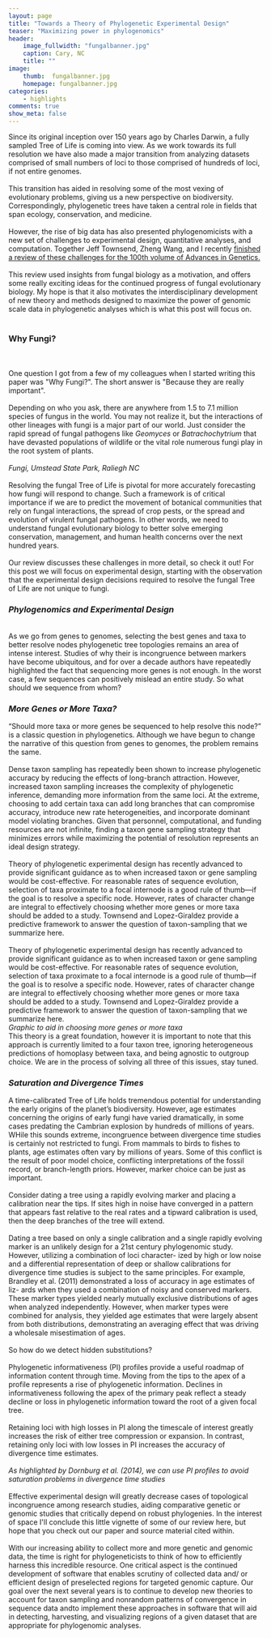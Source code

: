 ```yaml
---
layout: page
title: "Towards a Theory of Phylogenetic Experimental Design"
teaser: "Maximizing power in phylogenomics"
header:
    image_fullwidth: "fungalbanner.jpg"
    caption: Cary, NC
    title: ""
image:
    thumb:  fungalbanner.jpg
    homepage: fungalbanner.jpg
categories:
    - highlights
comments: true
show_meta: false
---
```

Since its original inception over 150 years ago by Charles Darwin, a fully sampled Tree of Life is coming into view. As we work towards its full resolution we have also made a major transition from analyzing datasets comprised of small numbers of loci to those comprised of hundreds of loci, if not entire genomes.
<br> 
<br> 
This transition has aided in resolving some of the most vexing of evolutionary problems, giving us a new perspective on biodiversity. Correspondingly, phylogenetic trees have taken a central role in fields that span ecology, conservation, and medicine. 
<br>
<br>
However, the rise of big data has also presented phylogenomicists with a new set of challenges to experimental design, quantitative analyses, and computation. Together Jeff Townsend, Zheng Wang, and I recently <a href="https://www.researchgate.net/publication/320882398_Maximizing_Power_in_Phylogenetics_and_Phylogenomics_A_Perspective_Illuminated_by_Fungal_Big_Data"> <en>finished a review of these challenges for the 100th volume of Advances in Genetics. </en></a>
<br> 
<br> 
This review used insights from fungal biology as a motivation, and offers some really exciting ideas for the continued progress of fungal evolutionary biology. My hope is that it also motivates the interdisciplinary development of new theory and methods designed to maximize the power of genomic scale data in phylogenetic analyses which is what this post will focus on.
<br> 
<br> 
<h3>Why Fungi?</h3>
<br>
<br>
One question I got from a few of my colleagues when I started writing this paper was "Why Fungi?". The short answer is "Because they are really important". 
<br>
<br>
Depending on who you ask, there are anywhere from 1.5 to 7.1 million species of fungus in the world. You may not realize it, but the interactions of other lineages with fungi is a major part of our world. Just consider the rapid spread of fungal pathogens like <i>Geomyces</i> or <i>Batrachochytrium</i> that have devasted populations of wildlife or the vital role numerous fungi play in the root system of plants. 
<br>
<br>
<img class="b30" src="http://carolinafishes.github.io/images/fungal01.jpg" alt=""><em>Fungi, Umstead State Park, Raliegh NC</em>
<br>
<br>
Resolving the fungal Tree of Life is pivotal for more accurately forecasting how fungi will respond to change. Such a framework is of critical importance if we are to predict the movement of botanical communities that rely on fungal interactions, the spread of crop pests, or the spread and evolution of virulent fungal pathogens. In other words, we need to understand fungal evolutionary biology to better solve emerging conservation, management, and human health concerns over the next hundred years. 
<br>
<br>
Our review discusses these challenges in more detail, so check it out! For this post we will focus on experimental design, starting with the observation that the experimental design decisions required to resolve the fungal Tree of Life are not unique to fungi.
<br>
<h3><i>Phylogenomics and Experimental Design</i></h3>
<br>
As we go from genes to genomes, selecting the best genes and taxa to better resolve nodes phylogenetic tree topologies remains an area of intense interest. Studies of why their is incongruence between markers have become ubiquitous, and for over a decade authors have repeatedly highlighted the fact that sequencing more genes is not enough. In the worst case, a few sequences can positively mislead an entire study. So what should we sequence from whom?   
<br>
<h3><i>More Genes or More Taxa?</i></h3> 
“Should more taxa or more genes be sequenced to help resolve this node?” is a classic question in phylogenetics. Although we have begun to change the narrative of this question from genes to genomes, the problem remains the same.
<br>
<br>
Dense taxon sampling has repeatedly been shown to increase phylogenetic accuracy by reducing the effects of long-branch attraction. However, increased taxon sampling increases the complexity of phylogenetic inference, demanding more information from the same loci. At the extreme, choosing to add certain taxa can add long branches that can compromise accuracy, introduce new rate heterogeneities, and incorporate dominant model violating branches. Given that personnel, computational, and funding resources are not infinite, finding a taxon gene sampling strategy that minimizes errors while maximizing the potential of resolution represents an ideal design strategy.
<br>
<br>
Theory of phylogenetic experimental design has recently advanced to provide significant guidance as to when increased taxon or gene sampling would be cost-effective. For reasonable rates of sequence evolution, selection of taxa proximate to a focal internode is a good rule of thumb—if the goal is to resolve a specific node. However, rates of character change are integral to effectively choosing whether more genes or more taxa should be added to a study. Townsend and Lopez-Giraldez provide a predictive framework to answer the question of taxon-sampling that we summarize here.
<br>
<br>
Theory of phylogenetic experimental design has recently advanced to provide significant guidance as to when increased taxon or gene sampling would be cost-effective. For reasonable rates of sequence evolution, selection of taxa proximate to a focal internode is a good rule of thumb—if the goal is to resolve a specific node. However, rates of character change are integral to effectively choosing whether more genes or more taxa should be added to a study. Townsend and Lopez-Giraldez provide a predictive framework to answer the question of taxon-sampling that we summarize here.
<br>
<img class="b30" src="http://carolinafishes.github.io/images/genes_or_taxa.png" alt=""><em>Graphic to aid in choosing more genes or more taxa</em>
<br>
This theory is a great foundation, however it is important to note that this approach is currently limited to a four taxon tree, ignoring heterogeneous predictions of homoplasy between taxa, and being agnostic to outgroup choice. We are in the process of solving all three of this issues, stay tuned.
<br>
<h3><i>Saturation and Divergence Times</i></h3> 
A time-calibrated Tree of Life holds tremendous potential for understanding the early origins of the planet’s biodiversity. However, age estimates concerning the origins of early fungi have varied dramatically, in some cases predating the Cambrian explosion by hundreds of millions of years. WHile this sounds extreme, incongruence between divergence time studies is certainly not restricted to fungi. From mammals to birds to fishes to plants, age estimates often vary by millions of years. Some of this conflict is the result of poor model choice, conflicting interpretations of the fossil record, or branch-length priors. However, marker choice can be just as important.
<br>
<br>
Consider dating a tree using a rapidly evolving marker and placing a calibration near the tips. If sites high in noise have converged in a pattern that appears fast relative to the real rates and a tipward calibration is used, then the deep branches of the tree will extend. 
<br>
<br>
Dating a tree based on only a single calibration and a single rapidly evolving marker is an unlikely design for a 21st century phylogenomic study. However, utilizing a combination of loci character- ized by high or low noise and a differential representation of deep or shallow calibrations for divergence time studies is subject to the same principles. For example, Brandley et al. (2011) demonstrated a loss of accuracy in age estimates of liz- ards when they used a combination of noisy and conserved markers. These marker types yielded nearly mutually exclusive distributions of ages when analyzed independently. However, when marker types were combined for analysis, they yielded age estimates that were largely absent from both distributions, demonstrating an averaging effect that was driving a wholesale misestimation of ages. 
<br>
<br>
So how do we detect hidden substitutions?
<br>
<br>
Phylogenetic informativeness (PI) profiles provide a useful roadmap of information content through time. Moving from the tips to the apex of a profile represents a rise of phylogenetic information. Declines in informativeness following the apex of the primary peak reflect a steady decline or loss in phylogenetic information toward the root of a given focal tree.
<br>
<br>
Retaining loci with high losses in PI along the timescale of interest greatly increases the risk of either tree compression or expansion. In contrast, retaining only loci with low losses in PI increases the accuracy of divergence time estimates.
<br>
<br>
<img class="b30" src="http://carolinafishes.github.io/images/fungus3.png" alt=""><em>As highlighted by Dornburg et al. (2014), we can use PI profiles to avoid saturation problems in divergence time studies </em>
<br>
<br>
Effective experimental design will greatly decrease cases of topological incongruence among research studies, aiding comparative genetic or genomic studies that critically depend on robust phylogenies. In the interest of space I'll conclude this little vignette of some of our review here, but hope that you check out our paper and source material cited within. 
<br>
<br>
With our increasing ability to collect more and more genetic and genomic data, the time is right for phylogeneticists to think of how to efficiently harness this incredible resource. One critical aspect is the continued development of software that enables scrutiny of collected data and/ or efficient design of preselected regions for targeted genomic capture. Our goal over the next several years is to continue to develop new theories to account for taxon sampling and nonrandom patterns of convergence in sequence data andto implement these approaches in software that will aid in detecting, harvesting, and visualizing regions of a given dataset that are appropriate for phylogenomic analyses.
 

